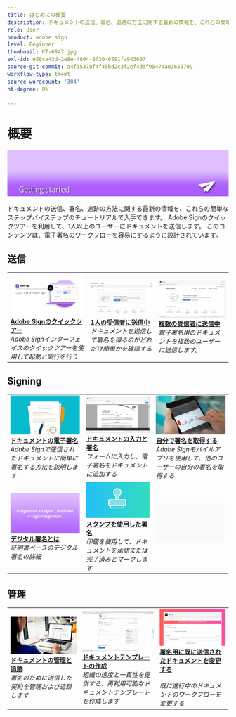 ```yaml
---
title: はじめにの概要
description: ドキュメントの送信、署名、追跡の方法に関する最新の情報を、これらの簡単なステップバイステップのチュートリアルで入手できます。
role: User
product: adobe sign
level: Beginner
thumbnail: KT-6847.jpg
exl-id: e58ce43d-2e8e-4804-8f30-6591fa943607
source-git-commit: a4f35378f4f45bd2c3f2ef4ddf95474a83655709
workflow-type: tm+mt
source-wordcount: '304'
ht-degree: 0%

---
```


# 概要

![スタートアップイメージの署名](../assets/Hero-GettingStarted.png)

ドキュメントの送信、署名、追跡の方法に関する最新の情報を、これらの簡単なステップバイステップのチュートリアルで入手できます。 Adobe Signのクイックツアーを利用して、1人以上のユーザーにドキュメントを送信します。 このコンテンツは、電子署名のワークフローを容易にするように設計されています。

## 送信

<table style="table-layout:fixed">
<tr>
 <td>
    <a href="quick-tour.md">
      <img alt="Adobe Signのクイックツアー" src="../assets/Quick-Tour.png" />
    </a>
    <div>
    <a href="quick-tour.md"><strong>Adobe Signのクイックツアー</strong></a>
    </div>
    <em>Adobe Signインターフェイスのクイックツアーを使用して起動と実行を行う</em>
    <br>
  </td>
  <td>
    <a href="send-to-single-recipient.md">
      <img alt="1人の受信者に送信中" src="../assets/Send-to-single-recipient.png" />
    </a>
    <div>
    <a href="send-to-single-recipient.md"><strong>1人の受信者に送信中</strong></a>
    </div>
    <em>ドキュメントを送信して署名を得るのがどれだけ簡単かを確認する</em>
    <br>
  </td>
  <td>
    <a href="send-to-multiple-recipients.md">
      <img alt="複数の受信者に送信中" src="../assets/Sending-to-multiple-recipients.png" />
    </a>
    <div>
    <a href="send-to-multiple-recipients.md"><strong>複数の受信者に送信中</strong></a>
    </div>
    <em>電子署名用のドキュメントを複数のユーザーに送信します。</em>
    <br>
  </td>
</tr>
</table>

## Signing

<table style="table-layout:fixed">
<tr>
  <td>
    <a href="electronically-sign-a-document.md">
      <img alt="ドキュメントの電子署名" src="../assets/Electronically-sign.png" />
    </a>
    <div>
    <a href="electronically-sign-a-document.md"><strong>ドキュメントの電子署名</strong></a>
    </div>
    <em>Adobe Signで送信されたドキュメントに簡単に署名する方法を説明します</em>
    <br>
  </td>
  <td>
    <a href="fill-and-sign.md">
      <img alt="ドキュメントの入力と署名" src="../assets/FillandSign.png" />
    </a>
    <div>
    <a href="fill-and-sign.md"><strong>ドキュメントの入力と署名</strong></a>
    </div>
    <em>フォームに入力し、電子署名をドキュメントに追加する</em>
    <br>
  </td>
  <td>
    <a href="sign-in-person.md">
      <img alt="自分で署名を取得する" src="../assets/In-person.png" />
    </a>
    <div>
    <a href="sign-in-person.md"><strong>自分で署名を取得する</strong></a>
    </div>
    <em>Adobe Signモバイルアプリを使用して、他のユーザーの自分の署名を取得する</em>
    <br>
  </td>
</tr>
<tr>
  <td>
    <a href="sign-with-a-digital-signature.md">
      <img alt="デジタル署名とは" src="../assets/Whatisdigsig_1280.jpg" />
    </a>
    <div>
    <a href="sign-with-a-digital-signature.md"><strong>デジタル署名とは</strong></a>
    </div>
    <em>証明書ベースのデジタル署名の詳細</em>
    <br>
  </td>
  <td>
    <a href="sign-with-a-stamp.md">
      <img alt="スタンプを使用した署名" src="../assets/Stamp.png" />
    </a>
    <div>
    <a href="sign-with-a-stamp.md"><strong>スタンプを使用した署名</strong></a>
    </div>
    <em>印鑑を使用して、ドキュメントを承認または完了済みとマークします</em>
     <br>
  </td> 
  <td>
    <img alt="スペーサ" src="../assets/Grayspacer.png" />
    <div>
    <br>
  </td>
</tr>  
</table>

## 管理

<table style="table-layout:fixed">
<tr>
  <td>
    <a href="manage-and-track.md">
      <img alt="ドキュメントの管理と追跡" src="../assets/Managing.png" />
    </a>
    <div>
    <a href="manage-and-track.md"><strong>ドキュメントの管理と追跡</strong></a>
    </div>
    <em>署名のために送信した契約を管理および追跡します</em>
    <br>
  </td>
  <td>
    <a href="../sign-advanced-users/create-a-template.md">
      <img alt="ドキュメントテンプレートの作成" src="../assets/Template.png" />
    </a>
    <div>
    <a href="../sign-advanced-users/create-a-template.md"><strong>ドキュメントテンプレートの作成</strong></a>
    </div>
    <em>組織の速度と一貫性を提供する、再利用可能なドキュメントテンプレートを作成します</em>
    <br>
  </td>
  <td>
    <a href="modify-in-flight.md">
      <img alt="署名用に既に送信されたドキュメントを変更する" src="../assets/Modifying-sending.png" />
    </a>
    <div>
    <a href="modify-in-flight.md"><strong>署名用に既に送信されたドキュメントを変更する</strong></a>
    </div>
    <br>
    <em>既に進行中のドキュメントのワークフローを変更する</em>
  </td>
</tr>
</table>
